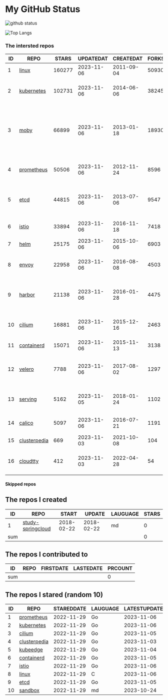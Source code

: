 # My GitHub Status

<img src="https://github-readme-stats-1.yihong0618.vercel.app/api?username=daoqingniu&show_icons=true&&&hide_title=true&count_private=true" alt="github status" />

![Top Langs](https://github-readme-stats-1.yihong0618.vercel.app/api/top-langs/?username=daoqingniu&layout=compact)

<!--START_SECTION:github_repos-->
### The intersted repos
| ID |                              REPO                               | STARS  | UPDATEDAT  | CREATEDAT  | FORKSCOUNT |                                                DESCRIPTIONS                                                |
|----|-----------------------------------------------------------------|--------|------------|------------|------------|------------------------------------------------------------------------------------------------------------|
|  1 | [linux](https://github.com/torvalds/linux)                      | 160277 | 2023-11-06 | 2011-09-04 |      50930 | Linux kernel source tree                                                                                   |
|  2 | [kubernetes](https://github.com/kubernetes/kubernetes)          | 102731 | 2023-11-06 | 2014-06-06 |      38245 | Production-Grade Container Scheduling and Management                                                       |
|  3 | [moby](https://github.com/moby/moby)                            |  66899 | 2023-11-06 | 2013-01-18 |      18930 | The Moby Project - a collaborative project for the container ecosystem to assemble container-based systems |
|  4 | [prometheus](https://github.com/prometheus/prometheus)          |  50506 | 2023-11-06 | 2012-11-24 |       8596 | The Prometheus monitoring system and time series database.                                                 |
|  5 | [etcd](https://github.com/etcd-io/etcd)                         |  44815 | 2023-11-06 | 2013-07-06 |       9547 | Distributed reliable key-value store for the most critical data of a distributed system                    |
|  6 | [istio](https://github.com/istio/istio)                         |  33894 | 2023-11-06 | 2016-11-18 |       7418 | Connect, secure, control, and observe services.                                                            |
|  7 | [helm](https://github.com/helm/helm)                            |  25175 | 2023-11-06 | 2015-10-06 |       6903 | The Kubernetes Package Manager                                                                             |
|  8 | [envoy](https://github.com/envoyproxy/envoy)                    |  22958 | 2023-11-06 | 2016-08-08 |       4503 | Cloud-native high-performance edge/middle/service proxy                                                    |
|  9 | [harbor](https://github.com/goharbor/harbor)                    |  21138 | 2023-11-06 | 2016-01-28 |       4475 | An open source trusted cloud native registry project that stores, signs, and scans content.                |
| 10 | [cilium](https://github.com/cilium/cilium)                      |  16881 | 2023-11-06 | 2015-12-16 |       2463 | eBPF-based Networking, Security, and Observability                                                         |
| 11 | [containerd](https://github.com/containerd/containerd)          |  15071 | 2023-11-06 | 2015-11-13 |       3138 | An open and reliable container runtime                                                                     |
| 12 | [velero](https://github.com/vmware-tanzu/velero)                |   7788 | 2023-11-06 | 2017-08-02 |       1297 | Backup and migrate Kubernetes applications and their persistent volumes                                    |
| 13 | [serving](https://github.com/knative/serving)                   |   5162 | 2023-11-05 | 2018-01-24 |       1102 | Kubernetes-based, scale-to-zero, request-driven compute                                                    |
| 14 | [calico](https://github.com/projectcalico/calico)               |   5097 | 2023-11-06 | 2016-07-21 |       1191 | Cloud native networking and network security                                                               |
| 15 | [clusterpedia](https://github.com/clusterpedia-io/clusterpedia) |    669 | 2023-11-03 | 2021-10-08 |        104 | The Encyclopedia of Kubernetes clusters                                                                    |
| 16 | [cloudtty](https://github.com/cloudtty/cloudtty)                |    412 | 2023-11-03 | 2022-04-28 |         54 | A Friendly Kubernetes CloudShell (Web Terminal) !                                                          |



#### Skipped repos
<!--END_SECTION:github_repos-->

<!--START_SECTION:my_github-->
## The repos I created
| ID  |                                 REPO                                 |   START    |   UPDATE   | LAUGUAGE | STARS |
|-----|----------------------------------------------------------------------|------------|------------|----------|-------|
|   1 | [study-springcloud](https://github.com/daoqingniu/study-springcloud) | 2018-02-22 | 2018-02-22 | md       |     0 |
| sum |                                                                      |            |            |          |     0 |

## The repos I contributed to
| ID  | REPO | FIRSTDATE | LASTEDATE | PRCOUNT |
|-----|------|-----------|-----------|---------|
| sum |      |           |           |       0 |

## The repos I stared (random 10)
| ID |                              REPO                               | STAREDDATE | LAUGUAGE | LATESTUPDATE |
|----|-----------------------------------------------------------------|------------|----------|--------------|
|  1 | [prometheus](https://github.com/prometheus/prometheus)          | 2022-11-29 | Go       | 2023-11-06   |
|  2 | [kubernetes](https://github.com/kubernetes/kubernetes)          | 2022-11-29 | Go       | 2023-11-06   |
|  3 | [cilium](https://github.com/cilium/cilium)                      | 2022-11-29 | Go       | 2023-11-05   |
|  4 | [clusterpedia](https://github.com/clusterpedia-io/clusterpedia) | 2022-11-29 | Go       | 2023-11-03   |
|  5 | [kubeedge](https://github.com/kubeedge/kubeedge)                | 2022-11-29 | Go       | 2023-11-04   |
|  6 | [containerd](https://github.com/containerd/containerd)          | 2022-11-29 | Go       | 2023-11-05   |
|  7 | [istio](https://github.com/istio/istio)                         | 2022-11-29 | Go       | 2023-11-06   |
|  8 | [linux](https://github.com/torvalds/linux)                      | 2022-11-29 | C        | 2023-11-06   |
|  9 | [etcd](https://github.com/etcd-io/etcd)                         | 2022-11-29 | Go       | 2023-11-05   |
| 10 | [sandbox](https://github.com/cncf/sandbox)                      | 2022-11-29 | md       | 2023-10-24   |

<!--END_SECTION:my_github-->
